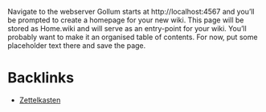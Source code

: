 Navigate to the webserver Gollum starts at http://localhost:4567 and you’ll be prompted to create a homepage for your new wiki. This page will be stored as Home.wiki and will serve as an entry-point for your wiki. You’ll probably want to make it an organised table of contents. For now, put some placeholder text there and save the page.

# Backlinks

- [Zettelkasten](Zettelkasten.md)
